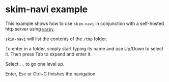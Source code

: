 # skim-navi example

This example shows how to use `skim-navi` in conjunction with a self-hosted http server using [`warpy`](https://github.com/mihaigalos/warpy).

`skim-navi` will list the contents of the `/tmp` folder.

To enter in a folder, simply start typing its name and use Up/Down to select it. Then press Tab to expand and enter it.

Select `..` to go one level up.

Enter, Esc or Ctrl+C  finishes the navigation.